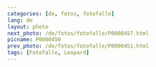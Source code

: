 ```yaml
---
categories: [de, fotos, fotofalle]
lang: de
layout: photo
next_photo: /de/fotos/fotofalle/P0000457.html
picname: P0000450
prev_photo: /de/fotos/fotofalle/P0000451.html
tags: [Fotofalle, Leopard]
---
```

